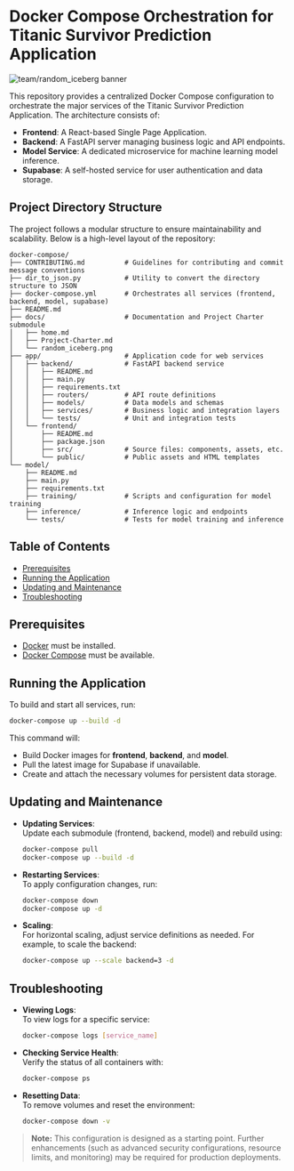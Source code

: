 # Docker Compose Orchestration for Titanic Survivor Prediction Application

![team/random_iceberg banner](./docs/random_iceberg.png)

This repository provides a centralized Docker Compose configuration to orchestrate the major services of the Titanic Survivor Prediction Application. The architecture consists of:

- **Frontend**: A React-based Single Page Application.
- **Backend**: A FastAPI server managing business logic and API endpoints.
- **Model Service**: A dedicated microservice for machine learning model inference.
- **Supabase**: A self-hosted service for user authentication and data storage.

## Project Directory Structure

The project follows a modular structure to ensure maintainability and scalability. Below is a high-level layout of the repository:

```
docker-compose/
├── CONTRIBUTING.md          # Guidelines for contributing and commit message conventions
├── dir_to_json.py           # Utility to convert the directory structure to JSON
├── docker-compose.yml       # Orchestrates all services (frontend, backend, model, supabase)
├── README.md
├── docs/                    # Documentation and Project Charter submodule
│   ├── home.md
│   ├── Project-Charter.md
│   └── random_iceberg.png
├── app/                     # Application code for web services
│   ├── backend/             # FastAPI backend service
│   │   ├── README.md
│   │   ├── main.py
│   │   ├── requirements.txt
│   │   ├── routers/         # API route definitions
│   │   ├── models/          # Data models and schemas
│   │   ├── services/        # Business logic and integration layers
│   │   └── tests/           # Unit and integration tests
│   └── frontend/
│       ├── README.md
│       ├── package.json
│       ├── src/             # Source files: components, assets, etc.
│       └── public/          # Public assets and HTML templates
└── model/
    ├── README.md
    ├── main.py
    ├── requirements.txt
    ├── training/            # Scripts and configuration for model training
    ├── inference/           # Inference logic and endpoints
    └── tests/               # Tests for model training and inference
```

## Table of Contents

- [Prerequisites](#prerequisites)
- [Running the Application](#running-the-application)
- [Updating and Maintenance](#updating-and-maintenance)
- [Troubleshooting](#troubleshooting)

## Prerequisites

- [Docker](https://docs.docker.com/get-docker/) must be installed.
- [Docker Compose](https://docs.docker.com/compose/install/) must be available.

## Running the Application

To build and start all services, run:

```bash
docker-compose up --build -d
```

This command will:
- Build Docker images for **frontend**, **backend**, and **model**.
- Pull the latest image for Supabase if unavailable.
- Create and attach the necessary volumes for persistent data storage.

## Updating and Maintenance

- **Updating Services**:  
  Update each submodule (frontend, backend, model) and rebuild using:
  ```bash
  docker-compose pull
  docker-compose up --build -d
  ```

- **Restarting Services**:  
  To apply configuration changes, run:
  ```bash
  docker-compose down
  docker-compose up -d
  ```

- **Scaling**:  
  For horizontal scaling, adjust service definitions as needed. For example, to scale the backend:
  ```bash
  docker-compose up --scale backend=3 -d
  ```

## Troubleshooting

- **Viewing Logs**:  
  To view logs for a specific service:
  ```bash
  docker-compose logs [service_name]
  ```

- **Checking Service Health**:  
  Verify the status of all containers with:
  ```bash
  docker-compose ps
  ```

- **Resetting Data**:  
  To remove volumes and reset the environment:
  ```bash
  docker-compose down -v
  ```

> **Note:** This configuration is designed as a starting point. Further enhancements (such as advanced security configurations, resource limits, and monitoring) may be required for production deployments.
